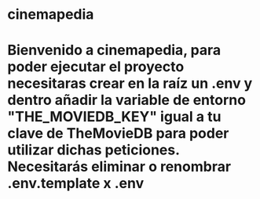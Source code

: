 # cinemapedia

# Bienvenido a cinemapedia, para poder ejecutar el proyecto necesitaras crear en la raíz un .env y dentro añadir la variable de entorno "THE_MOVIEDB_KEY" igual a tu clave de TheMovieDB para poder utilizar dichas peticiones. Necesitarás eliminar o renombrar .env.template x .env
